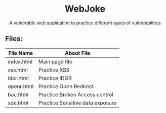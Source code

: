 <h1 align="center">WebJoke</h1>
<p align="center">A vulnerable web application to practice different types of vulnerabilities</p>

## Files:

|File Name | About File                     |  
|----------|--------------------------------|
|index.html|Main page file                  |
|xss.html  |Practice XSS                    |
|idor.html |Practice IDOR                   |
|openr.html|Practice Open Redirect          |
|bac.html  |Practice Broken Access control  |
|sde.html  |Practice Sensitive data exposure|
